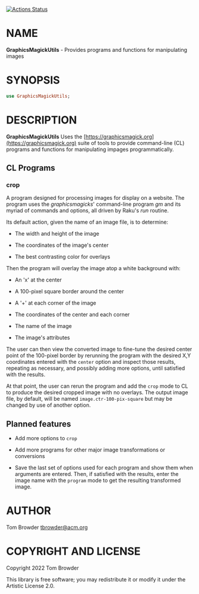 [![Actions Status](https://github.com/tbrowder/GraphicsMagickUtils/actions/workflows/test.yml/badge.svg)](https://github.com/tbrowder/GraphicsMagickUtils/actions)

NAME
====

**GraphicsMagickUtils** - Provides programs and functions for manipulating images

SYNOPSIS
========

```raku
use GraphicsMagickUtils;
```

DESCRIPTION
===========

**GraphicsMagickUtils** Uses the [https://graphicsmagick.org](https://graphicsmagick.org) suite of tools to provide command-line (CL) programs and functions for manipulating impages programmatically.

CL Programs
-----------

### **crop**

A program designed for processing images for display on a website. The program uses the *graphicsmagicks*' command-line program *gm* and its myriad of commands and options, all driven by Raku's *run* routine.

Its default action, given the name of an image file, is to determine:

  * The width and height of the image

  * The coordinates of the image's center

  * The best contrasting color for overlays

Then the program will overlay the image atop a white background with:

  * An 'x' at the center

  * A 100-pixel square border around the center

  * A '+' at each corner of the image

  * The coordinates of the center and each corner

  * The name of the image

  * The image's attributes 

The user can then view the converted image to fine-tune the desired center point of the 100-pixel border by rerunning the program with the desired X,Y coordinates entered with the `center` option and inspect those results, repeating as necessary, and possibly adding more options, until satisfied with the results.

At that point, the user can rerun the program and add the `crop` mode to CL to produce the desired cropped image with no overlays. The output image file, by default, will be named `image.ctr-100-pix-square` but may be changed by use of another option.

Planned features
----------------

  * Add more options to `crop`

  * Add more programs for other major image transformations or conversions

  * Save the last set of options used for each program and show them when arguments are entered. Then, if satisfied with the results, enter the image name with the `program` mode to get the resulting transformed image.

AUTHOR
======

Tom Browder <tbrowder@acm.org>

COPYRIGHT AND LICENSE
=====================

Copyright 2022 Tom Browder

This library is free software; you may redistribute it or modify it under the Artistic License 2.0.


